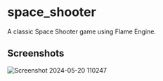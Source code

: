 # space_shooter

A classic Space Shooter game using Flame Engine.

## Screenshots

![Screenshot 2024-05-20 110247](https://github.com/GisoreB/space_shooter/assets/144854877/345db3ea-cf1e-4188-a2cf-969aae00b9bb)

